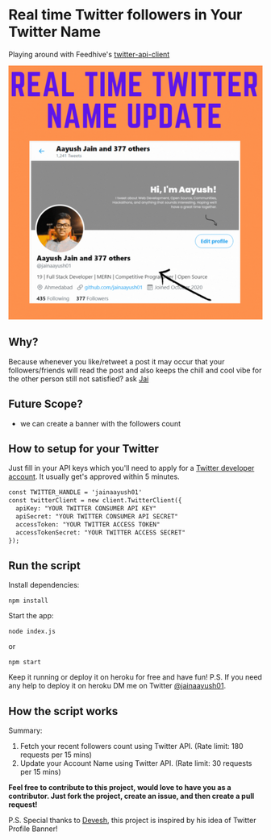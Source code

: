 # Real time Twitter followers in Your Twitter Name

Playing around with Feedhive's [twitter-api-client](https://github.com/FeedHive/twitter-api-client)

![hero](./banner.gif)

## Why?
Because whenever you like/retweet a post it may occur that your followers/friends will read the post and also keeps the chill and cool vibe for the other person
still not satisfied? ask [Jai](https://twitter.com/jai_dewani)

## Future Scope?
* we can create a banner with the followers count

## How to setup for your Twitter

Just fill in your API keys which you'll need to apply for a [Twitter developer account](https://developer.twitter.com/en/apply-for-access). It usually get's approved within 5 minutes.

```
const TWITTER_HANDLE = 'jainaayush01'
const twitterClient = new client.TwitterClient({
  apiKey: "YOUR TWITTER CONSUMER API KEY"
  apiSecret: "YOUR TWITTER CONSUMER API SECRET" 
  accessToken: "YOUR TWITTER ACCESS TOKEN"
  accessTokenSecret: "YOUR TWITTER ACCESS SECRET"
});

```
## Run the script

Install dependencies:
```
npm install
```

Start the app:

```
node index.js
```
or
```
npm start
```

Keep it running or deploy it on heroku for free and have fun!
P.S. If you need any help to deploy it on heroku DM me on Twitter [@jainaayush01](https://twitter.com/jainaayush01).


## How the script works

Summary:

1. Fetch your recent followers count using Twitter API. (Rate limit: 180 requests per 15 mins)
2. Update your Account Name using Twitter API. (Rate limit: 30 requests per 15 mins)

**Feel free to contribute to this project, would love to have you as a contributor. Just fork the project, create an issue, and then create a pull request!**

P.S. Special thanks to [Devesh](https://twitter.com/Deveshb15), this project is inspired by his idea of Twitter Profile Banner!